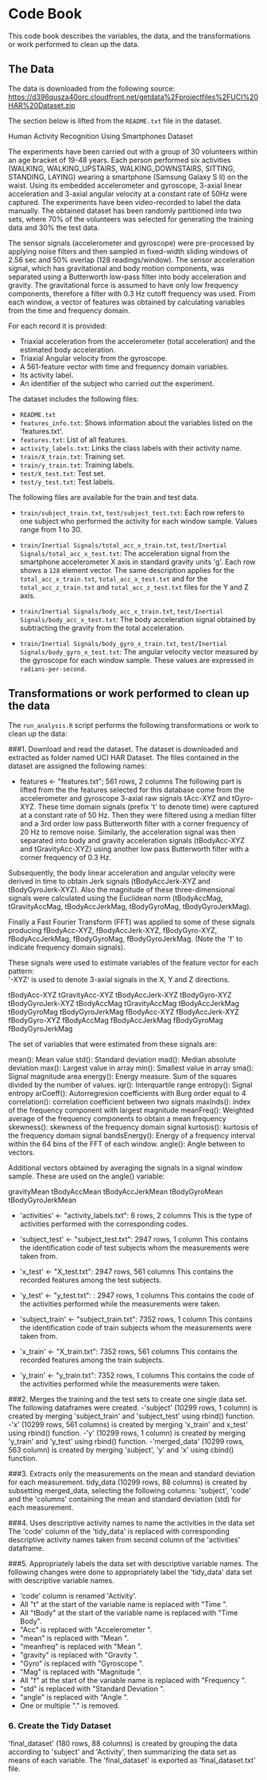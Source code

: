 # Code Book

This code book describes the variables, the data, and the transformations or work performed to clean up the data.

## The Data ##
The data is downloaded from the following source:  
https://d396qusza40orc.cloudfront.net/getdata%2Fprojectfiles%2FUCI%20HAR%20Dataset.zip

The section below is lifted from the `README.txt` file in the dataset.

Human Activity Recognition Using Smartphones Dataset

The experiments have been carried out with a group of 30 volunteers within an age bracket of 19-48 years. Each person performed six activities (WALKING, WALKING_UPSTAIRS, WALKING_DOWNSTAIRS, SITTING, STANDING, LAYING) wearing a smartphone (Samsung Galaxy S II) on the waist. Using its embedded accelerometer and gyroscope, 3-axial linear acceleration and 3-axial angular velocity at a constant rate of 50Hz were captured.  The experiments have been video-recorded to label the data manually. The obtained dataset has been randomly partitioned into two sets, where 70% of the volunteers was selected for generating the training data and 30% the test data. 

The sensor signals (accelerometer and gyroscope) were pre-processed by applying noise filters and then sampled in fixed-width sliding windows of 2.56 sec and 50% overlap (128 readings/window). The sensor acceleration signal, which has gravitational and body motion components, was separated using a Butterworth low-pass filter into body acceleration and gravity. The gravitational force is assumed to have only low frequency components, 
therefore a filter with 0.3 Hz cutoff frequency was used. From each window, a vector of features was obtained by calculating variables from the time and frequency domain. 

For each record it is provided:

- Triaxial acceleration from the accelerometer (total acceleration) and the estimated body acceleration.
- Triaxial Angular velocity from the gyroscope. 
- A 561-feature vector with time and frequency domain variables. 
- Its activity label. 
- An identifier of the subject who carried out the experiment.

The dataset includes the following files:

- `README.txt`
- `features_info.txt`: Shows information about the variables listed on the 'features.txt'.
- `features.txt`: List of all features.
- `activity_labels.txt`: Links the class labels with their activity name.
- `train/X_train.txt`: Training set.
- `train/y_train.txt`: Training labels.
- `test/X_test.txt`: Test set.
- `test/y_test.txt`: Test labels.

The following files are available for the train and test data. 

- `train/subject_train.txt`, `test/subject_test.txt`: Each row refers to one subject who performed the activity for each window sample. Values range from 1 to 30.      

- `train/Inertial Signals/total_acc_x_train.txt`, `test/Inertial Signals/total_acc_x_test.txt`: The acceleration signal from the smartphone accelerometer X axis in standard gravity units 'g'. Each row shows a `128` element vector. The same description applies for the `total_acc_x_train.txt`, `total_acc_x_test.txt` and for the
`total_acc_z_train.txt` and `total_acc_z_test.txt` files for the Y and Z axis.

- `train/Inertial Signals/body_acc_x_train.txt`, `test/Inertial Signals/body_acc_x_test.txt`: The body acceleration signal obtained by subtracting the gravity from the total acceleration.

- `train/Inertial Signals/body_gyro_x_train.txt`, `test/Inertial Signals/body_gyro_x_test.txt`: The angular velocity vector measured by the gyroscope for each window sample.   These values are expressed in `radians-per-second`. 

## Transformations or work performed to clean up the data

The `run_analysis.R` script performs the following transformations or work to clean up the data:

###1. Download and read the dataset.
The dataset is downloaded and extracted as folder named UCI HAR Dataset.  The files contained in the dataset are assigned the following names:
- features <- "features.txt"; 561 rows, 2 columns
The following part is lifted from the the features selected for this database come from the accelerometer and gyroscope 3-axial raw signals tAcc-XYZ and tGyro-XYZ. These time domain signals (prefix 't' to denote time) were captured at a constant rate of 50 Hz. Then they were filtered using a median filter and a 3rd order low pass Butterworth filter with a corner frequency of 20 Hz to remove noise. Similarly, the acceleration signal was then separated into body and gravity acceleration signals (tBodyAcc-XYZ and tGravityAcc-XYZ) using another low pass Butterworth filter with a corner frequency of 0.3 Hz. 

Subsequently, the body linear acceleration and angular velocity were derived in time to obtain Jerk signals (tBodyAccJerk-XYZ and tBodyGyroJerk-XYZ). Also the magnitude of these three-dimensional signals were calculated using the Euclidean norm (tBodyAccMag, tGravityAccMag, tBodyAccJerkMag, tBodyGyroMag, tBodyGyroJerkMag). 

Finally a Fast Fourier Transform (FFT) was applied to some of these signals producing fBodyAcc-XYZ, fBodyAccJerk-XYZ, fBodyGyro-XYZ, fBodyAccJerkMag, fBodyGyroMag, fBodyGyroJerkMag. (Note the 'f' to indicate frequency domain signals). 

These signals were used to estimate variables of the feature vector for each pattern:  
'-XYZ' is used to denote 3-axial signals in the X, Y and Z directions.

tBodyAcc-XYZ
tGravityAcc-XYZ
tBodyAccJerk-XYZ
tBodyGyro-XYZ
tBodyGyroJerk-XYZ
tBodyAccMag
tGravityAccMag
tBodyAccJerkMag
tBodyGyroMag
tBodyGyroJerkMag
fBodyAcc-XYZ
fBodyAccJerk-XYZ
fBodyGyro-XYZ
fBodyAccMag
fBodyAccJerkMag
fBodyGyroMag
fBodyGyroJerkMag

The set of variables that were estimated from these signals are: 

mean(): Mean value
std(): Standard deviation
mad(): Median absolute deviation 
max(): Largest value in array
min(): Smallest value in array
sma(): Signal magnitude area
energy(): Energy measure. Sum of the squares divided by the number of values. 
iqr(): Interquartile range 
entropy(): Signal entropy
arCoeff(): Autorregresion coefficients with Burg order equal to 4
correlation(): correlation coefficient between two signals
maxInds(): index of the frequency component with largest magnitude
meanFreq(): Weighted average of the frequency components to obtain a mean frequency
skewness(): skewness of the frequency domain signal 
kurtosis(): kurtosis of the frequency domain signal 
bandsEnergy(): Energy of a frequency interval within the 64 bins of the FFT of each window.
angle(): Angle between to vectors.

Additional vectors obtained by averaging the signals in a signal window sample. These are used on the angle() variable:

gravityMean
tBodyAccMean
tBodyAccJerkMean
tBodyGyroMean
tBodyGyroJerkMean

- 'activities' <- "activity_labels.txt":  6 rows, 2 columns
This is the type of activities performed with the corresponding codes.  

- 'subject_test' <- "subject_test.txt":  2947 rows, 1 column
This contains the identification code of test subjects whom the measurements were taken from.

- 'x_test' <- "X_test.txt": 2947 rows, 561 columns
This contains the recorded features among the test subjects.

- 'y_test' <- "y_test.txt":  : 2947 rows, 1 columns
This contains the code of the activities performed while the measurements were taken.

- 'subject_train' <- "subject_train.txt":  7352 rows, 1 column
This contains the identification code of train subjects whom the measurements were taken from.

- 'x_train' <- "X_train.txt":  7352 rows, 561 columns
This contains the recorded features among the train subjects.

- 'y_train' <- "y_train.txt":  7352 rows, 1 columns
This contains the code of the activities performed while the measurements were taken.
     
###2. Merges the training and the test sets to create one single data set.
The following dataframes were created.
-'subject' (10299 rows, 1 column) is created by merging 'subject_train' and 'subject_test' using rbind() function.
-'x' (10299 rows, 561 columns) is created by merging 'x_train' and x_test' using rbind() function.
-'y' (10299 rows, 1 column) is created by merging 'y_train' and 'y_test' using rbind() function.
-'merged_data' (10299 rows, 563 column) is created by merging 'subject', 'y' and 'x' using cbind() function.

###3. Extracts only the measurements on the mean and standard deviation for each measurement. 
tidy_data (10299 rows, 88 columns) is created by subsetting merged_data, selecting the following columns: 'subject', 'code' and the 'columns' containing the mean and standard deviation (std) for each measurement.

###4. Uses descriptive activity names to name the activities in the data set
The 'code' column of the 'tidy_data' is replaced with corresponding descriptive activity names taken from second column of the 'activities' dataframe.

###5. Appropriately labels the data set with descriptive variable names. 
The following changes were done to appropriately label the 'tidy_data' data set with descriptive variable names.
- 'code' column is renamed 'Activity'.
- All "t" at the start of the variable name is replaced with "Time ".
- All "tBody" at the start of the variable name is replaced with "Time Body".
- "Acc" is replaced with "Accelerometer ".
- "mean" is replaced with "Mean ".
- "meanfreq" is replaced with "Mean ".
- "gravity" is replaced with "Gravity ".
- "Gyro" is replaced with "Gyroscope ".
- "Mag" is replaced with "Magnitude ".
- All "f" at the start of the variable name is replaced with "Frequency ".
- "std" is replaced with "Standard Deviation ".
- "angle" is replaced with "Angle ".
- One or multiple "." is removed.

### 6.  Create the Tidy Dataset

'final_dataset' (180 rows, 88 columns) is created by grouping the data according to 'subject' and 'Activity', then summarizing the data set as means of each variable.  The 'final_dataset' is exported as 'final_dataset.txt' file.  


